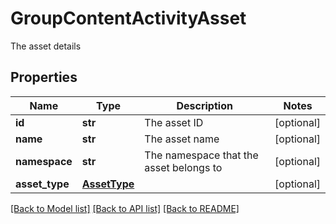 # GroupContentActivityAsset

The asset details

## Properties

| Name           | Type                          | Description                             | Notes      |
| -------------- | ----------------------------- | --------------------------------------- | ---------- |
| **id**         | **str**                       | The asset ID                            | [optional] |
| **name**       | **str**                       | The asset name                          | [optional] |
| **namespace**  | **str**                       | The namespace that the asset belongs to | [optional] |
| **asset_type** | [**AssetType**](AssetType.md) |                                         | [optional] |

[[Back to Model list]](../README.md#documentation-for-models) [[Back to API list]](../README.md#documentation-for-api-endpoints) [[Back to README]](../README.md)
